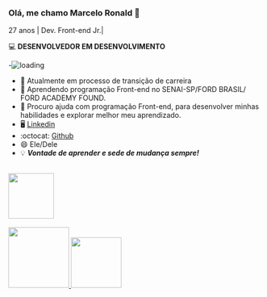 ### Olá, me chamo Marcelo Ronald 👋
27 anos | Dev. Front-end Jr.|

:computer: **DESENVOLVEDOR EM DESENVOLVIMENTO**

-![loading](https://res.cloudinary.com/practicaldev/image/fetch/s--F2tN0yaC--/c_limit%2Cf_auto%2Cfl_progressive%2Cq_66%2Cw_880/https://thepracticaldev.s3.amazonaws.com/i/qb0wtz2xaqbgub8slcic.gif)


- :arrows_counterclockwise: Atualmente em  processo de transição de carreira
- 🌱 Aprendendo programação Front-end no SENAI-SP/FORD BRASIL/ FORD ACADEMY FOUND.
- 🤔 Procuro ajuda com programação Front-end, para desenvolver minhas habilidades e explorar melhor meu aprendizado.
- :desktop_computer: [Linkedin](https://br.linkedin.com/in/marcelo-ronald-moraes-sousa-lindoso-704549174/)
- :octocat: [Github](https://github.com/marceloronald96)
- 😄 Ele/Dele
- :bulb: ***Vontade de aprender e sede de mudança sempre!***
<br><br>
<div align="">
<img height ="90px"src =https://skillicons.dev/icons?i=html,)(https://skillicons.dev)/>
<br><br>
  <a href="https://github.com/marceloronald96">
  <img height="120px" src="https://github-readme-stats.vercel.app/api?username=marceloronald96&show_icons=true&theme=tokyonight"/> 
  <img height="100px" src="https://github-readme-stats.vercel.app/api/top-langs/?username=marceloronald96&layout=compact&theme=tokyonight"/>
</div>





